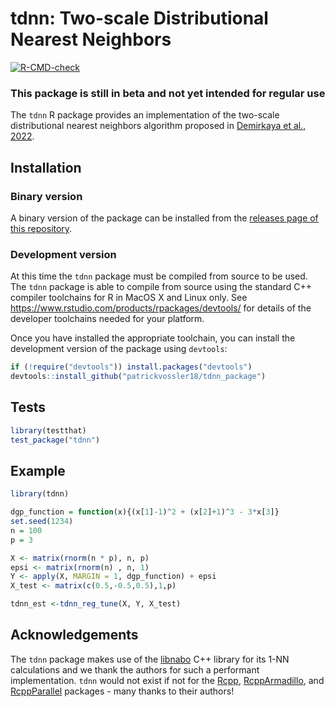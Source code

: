 
# tdnn: Two-scale Distributional Nearest Neighbors

<!-- badges: start -->
[![R-CMD-check](https://github.com/patrickvossler18/tdnn_package/workflows/R-CMD-check/badge.svg)](https://github.com/patrickvossler18/tdnn_package/actions)
<!-- badges: end -->
### This package is still in beta and not yet intended for regular use 

The `tdnn` R package provides an implementation of the two-scale distributional nearest neighbors algorithm proposed in [Demirkaya et al., 2022](https://arxiv.org/abs/1808.08469).

## Installation

### Binary version

A binary version of the package can be installed from the [releases page of this repository](https://github.com/patrickvossler18/tdnn_package/releases/).


### Development version

At this time the `tdnn` package must be compiled from source to be used. The `tdnn` package is able to compile from source using the standard C++ compiler toolchains for R in MacOS X and Linux only. See https://www.rstudio.com/products/rpackages/devtools/ for details of the developer toolchains needed for your platform.

Once you have installed the appropriate toolchain, you can install the development version of the package using `devtools`:

``` r
if (!require("devtools")) install.packages("devtools")
devtools::install_github("patrickvossler18/tdnn_package")
```

## Tests
``` r
library(testthat)
test_package("tdnn")
```

## Example


``` r
library(tdnn)

dgp_function = function(x){(x[1]-1)^2 + (x[2]+1)^3 - 3*x[3]}
set.seed(1234)
n = 100
p = 3

X <- matrix(rnorm(n * p), n, p)
epsi <- matrix(rnorm(n) , n, 1)
Y <- apply(X, MARGIN = 1, dgp_function) + epsi
X_test <- matrix(c(0.5,-0.5,0.5),1,p)

tdnn_est <-tdnn_reg_tune(X, Y, X_test)

```

## Acknowledgements

The `tdnn` package makes use of the [libnabo](https://github.com/ethz-asl/libnabo) C++ library for its 1-NN calculations and we thank the authors for such a performant implementation. `tdnn` would not exist if not for the [Rcpp](https://cran.r-project.org/package=Rcpp), [RcppArmadillo](https://cran.r-project.org/package=RcppArmadillo), and [RcppParallel](https://cran.r-project.org/package=RcppParallel) packages - many thanks to their authors! 
